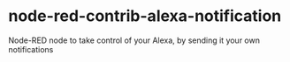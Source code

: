 # node-red-contrib-alexa-notification
Node-RED node to take control of your Alexa, by sending it your own notifications

